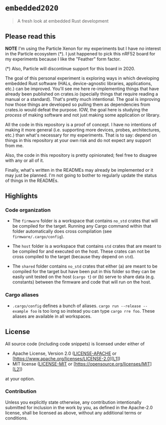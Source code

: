 # `embedded2020`

> A fresh look at embedded Rust development

## Please read this

**NOTE** I'm using the Particle Xenon for my experiments but I have *no*
interest in the Particle ecosystem (\*). I just happened to pick this nRF52
board for my experiments because I like the "Feather" form factor.

(\*) Also, Particle will discontinue support for this board in 2020.

The goal of this personal experiment is exploring ways in which developing
embedded Rust software (HALs, device-agnostic libraries, applications, etc.) can
be improved. You'll see me here re-implementing things that have already been
published on crates.io (specially things that require reading a manual or a
standard). That's pretty much intentional. The goal is improving how those
things are developed so pulling them as dependencies from crates.io would defeat
the purpose. IOW, the goal here is studying the *process* of making software and
not just making some application or library.

All the code in this repository is a proof of concept. I have no intentions of
making it more general (i.e. supporting more devices, probes, architectures,
etc.) than what's necessary for my experiments. That is to say: depend on things
in this repository at your own risk and do not expect any support from me.

Also, the code in this repository is pretty opinionated; feel free to disagree
with any or all of it.

Finally, what's written in the READMEs may already be implemented or it may just
be planned. I'm not going to bother to regularly update the status of things in
the READMEs.

## Highlights

### Code organization

- The `firmware` folder is a workspace that contains `no_std` crates that will
  be compiled for the target. Running any Cargo command within that folder
  automatically does cross compilation (see `firmware/.cargo/config`).

- The `host` folder is a workspace that contains `std` crates that are meant to
  be compiled for and executed on the host. These crates can not be cross
  compiled to the target (because they depend on `std`).

- The `shared` folder contains `no_std` crates that either (a) are meant to be
  compiled for the target but have been put in this folder so they can be easily
  unit tested on the host (`cargo t`) or (b) serve to share data (e.g.
  constants) between the firmware and code that will run on the host.

### Cargo aliases

- `.cargo/config` defines a bunch of aliases. `cargo run --release --example
  foo` is too long so instead you can type `cargo rre foo`. These aliases are
  available in all workspaces.

## License

All source code (including code snippets) is licensed under either of

- Apache License, Version 2.0 ([LICENSE-APACHE](LICENSE-APACHE) or
  [https://www.apache.org/licenses/LICENSE-2.0][L1])
- MIT license ([LICENSE-MIT](LICENSE-MIT) or
  [https://opensource.org/licenses/MIT][L2])

[L1]: https://www.apache.org/licenses/LICENSE-2.0
[L2]: https://opensource.org/licenses/MIT

at your option.

### Contribution

Unless you explicitly state otherwise, any contribution intentionally submitted
for inclusion in the work by you, as defined in the Apache-2.0 license, shall be
licensed as above, without any additional terms or conditions.
